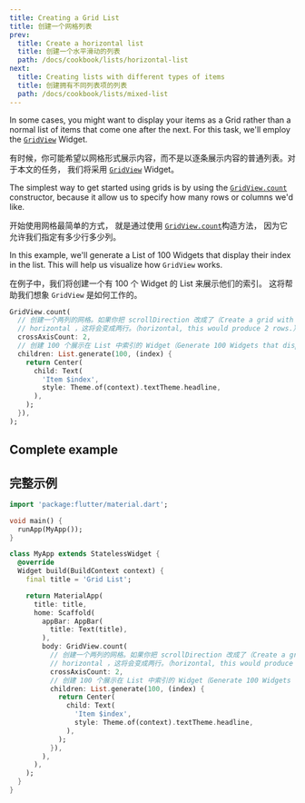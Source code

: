 ```yaml
---
title: Creating a Grid List
title: 创建一个网格列表
prev:
  title: Create a horizontal list
  title: 创建一个水平滑动的列表
  path: /docs/cookbook/lists/horizontal-list
next:
  title: Creating lists with different types of items
  title: 创建拥有不同列表项的列表
  path: /docs/cookbook/lists/mixed-list
---
```


In some cases, you might want to display your items as a Grid rather than
a normal list of items that come one after the next. For this task, we'll employ
the [`GridView`]({{site.api}}/flutter/widgets/GridView-class.html) Widget.

有时候，你可能希望以网格形式展示内容，而不是以逐条展示内容的普通列表。对于本文的任务，
我们将采用 [`GridView`]({{site.api}}/flutter/widgets/GridView-class.html) Widget。

The simplest way to get started using grids is by using the
[`GridView.count`]({{site.api}}/flutter/widgets/GridView/GridView.count.html)
constructor, because it allow us to specify how many rows or columns we'd like.

开始使用网格最简单的方式，
就是通过使用 [`GridView.count`]({{site.api}}/flutter/widgets/GridView/GridView.count.html)构造方法，
因为它允许我们指定有多少行多少列。

In this example, we'll generate a List of 100 Widgets that display their
index in the list. This will help us visualize how `GridView`  works.

在例子中，我们将创建一个有 100 个 Widget 的 List 来展示他们的索引。
这将帮助我们想象 `GridView` 是如何工作的。

<!-- skip -->
```dart
GridView.count(
  // 创建一个两列的网格。如果你把 scrollDirection 改成了（Create a grid with 2 columns. If you change the scrollDirection to）
  // horizontal ，这将会变成两行。（horizontal, this would produce 2 rows.）
  crossAxisCount: 2,
  // 创建 100 个展示在 List 中索引的 Widget（Generate 100 Widgets that display their index in the List）
  children: List.generate(100, (index) {
    return Center(
      child: Text(
        'Item $index',
        style: Theme.of(context).textTheme.headline,
      ),
    );
  }),
);
```

## Complete example

## 完整示例

```dart
import 'package:flutter/material.dart';

void main() {
  runApp(MyApp());
}

class MyApp extends StatelessWidget {
  @override
  Widget build(BuildContext context) {
    final title = 'Grid List';

    return MaterialApp(
      title: title,
      home: Scaffold(
        appBar: AppBar(
          title: Text(title),
        ),
        body: GridView.count(
          // 创建一个两列的网格。如果你把 scrollDirection 改成了（Create a grid with 2 columns. If you change the scrollDirection to）
          // horizontal ，这将会变成两行。（horizontal, this would produce 2 rows.）
          crossAxisCount: 2,
          // 创建 100 个展示在 List 中索引的 Widget（Generate 100 Widgets that display their index in the List）
          children: List.generate(100, (index) {
            return Center(
              child: Text(
                'Item $index',
                style: Theme.of(context).textTheme.headline,
              ),
            );
          }),
        ),
      ),
    );
  }
}
```
